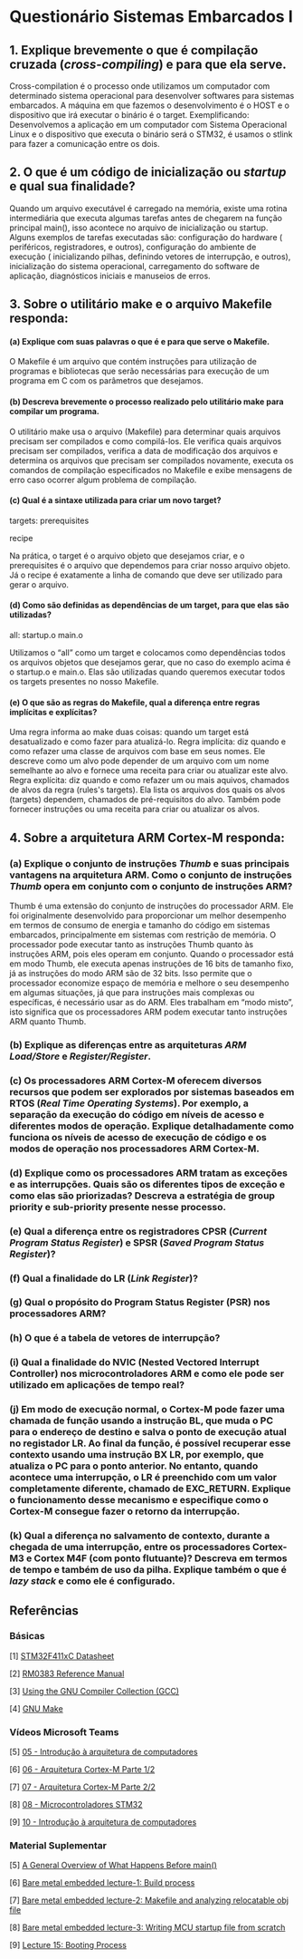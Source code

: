 # Questionário Sistemas Embarcados I

## 1. Explique brevemente o que é compilação cruzada (***cross-compiling***) e para que ela serve.
Cross-compilation é o processo onde utilizamos um computador com determinado sistema operacional para desenvolver softwares para sistemas embarcados. A máquina em que fazemos o desenvolvimento é o HOST e o dispositivo que irá executar o binário é o target. Exemplificando: Desenvolvemos a aplicação em um computador com Sistema Operacional Linux e o dispositivo que executa o binário será o STM32, é usamos o stlink para fazer a comunicação entre os dois.
## 2. O que é um código de inicialização ou ***startup*** e qual sua finalidade?
Quando um arquivo executável é carregado na memória, existe uma rotina intermediária que executa algumas tarefas antes de chegarem na função principal main(), isso acontece no arquivo de inicialização ou startup. Alguns exemplos de tarefas executadas são: configuração do hardware ( periféricos, registradores, e outros), configuração do ambiente de execução ( inicializando pilhas, definindo vetores de interrupção, e outros), inicialização do sistema operacional, carregamento do software de aplicação, diagnósticos iniciais e manuseios de erros.

## 3. Sobre o utilitário **make** e o arquivo **Makefile responda**:

#### (a) Explique com suas palavras o que é e para que serve o **Makefile**.
O Makefile é um arquivo que contém instruções para utilização de programas e bibliotecas que serão necessárias para execução de um programa em C com os parâmetros que desejamos.
#### (b) Descreva brevemente o processo realizado pelo utilitário **make** para compilar um programa.
O utilitário make usa o arquivo (Makefile) para determinar quais arquivos precisam ser compilados e como compilá-los. Ele verifica quais arquivos precisam ser compilados, verifica a data de modificação dos arquivos e determina os arquivos que precisam ser compilados novamente, executa os comandos de compilação especificados no Makefile e exibe mensagens de erro caso ocorrer algum problema de compilação.
#### (c) Qual é a sintaxe utilizada para criar um novo **target**?
targets: prerequisites
	
 recipe

Na prática, o target é o arquivo objeto que desejamos criar, e o prerequisites é o arquivo que dependemos para criar nosso arquivo objeto. Já o recipe é exatamente a linha de comando que deve ser utilizado para gerar o arquivo.

#### (d) Como são definidas as dependências de um **target**, para que elas são utilizadas?
all: startup.o main.o

Utilizamos o “all” como um target e colocamos como dependências todos os arquivos objetos que desejamos gerar, que no caso do exemplo acima é o startup.o e main.o. Elas são utilizadas quando queremos executar todos os targets presentes no nosso Makefile.

#### (e) O que são as regras do **Makefile**, qual a diferença entre regras implícitas e explícitas?

Uma regra informa ao make duas coisas: quando um target está desatualizado e como fazer para atualizá-lo.
Regra implícita: diz quando e como refazer uma classe de arquivos com base em seus nomes. Ele descreve como um alvo pode depender de um arquivo com um nome semelhante ao alvo e fornece uma receita para criar ou atualizar este alvo.
Regra explícita: diz quando e como refazer um ou mais aquivos, chamados de alvos da regra (rules's targets). Ela lista os arquivos dos quais os alvos (targets) dependem, chamados de pré-requisitos do alvo. Também pode fornecer instruções ou uma receita para criar ou atualizar os alvos.

## 4. Sobre a arquitetura **ARM Cortex-M** responda:

### (a) Explique o conjunto de instruções ***Thumb*** e suas principais vantagens na arquitetura ARM. Como o conjunto de instruções ***Thumb*** opera em conjunto com o conjunto de instruções ARM?
Thumb é uma extensão do conjunto de instruções do processador ARM. Ele foi originalmente desenvolvido para proporcionar um melhor desempenho em termos de consumo de energia e tamanho do código em sistemas embarcados, principalmente em sistemas com restrição de memória.
	O processador pode executar tanto as instruções Thumb quanto às instruções ARM, pois eles operam em conjunto. Quando o processador está em modo Thumb, ele executa apenas instruções de 16 bits de tamanho fixo, já as instruções do modo ARM são de 32 bits. Isso permite que o processador economize espaço de memória e melhore o seu desempenho em algumas situações, já que para instruções mais complexas ou específicas, é necessário usar as do ARM.
	Eles trabalham em “modo misto”, isto significa que os processadores ARM podem executar tanto instruções ARM quanto Thumb.

### (b) Explique as diferenças entre as arquiteturas ***ARM Load/Store*** e ***Register/Register***.

### (c) Os processadores **ARM Cortex-M** oferecem diversos recursos que podem ser explorados por sistemas baseados em **RTOS** (***Real Time Operating Systems***). Por exemplo, a separação da execução do código em níveis de acesso e diferentes modos de operação. Explique detalhadamente como funciona os níveis de acesso de execução de código e os modos de operação nos processadores **ARM Cortex-M**.

### (d) Explique como os processadores ARM tratam as exceções e as interrupções. Quais são os diferentes tipos de exceção e como elas são priorizadas? Descreva a estratégia de **group priority** e **sub-priority** presente nesse processo.

### (e) Qual a diferença entre os registradores **CPSR** (***Current Program Status Register***) e **SPSR** (***Saved Program Status Register***)?

### (f) Qual a finalidade do **LR** (***Link Register***)?

### (g) Qual o propósito do Program Status Register (PSR) nos processadores ARM?

### (h) O que é a tabela de vetores de interrupção?

### (i) Qual a finalidade do NVIC (**Nested Vectored Interrupt Controller**) nos microcontroladores ARM e como ele pode ser utilizado em aplicações de tempo real?

### (j) Em modo de execução normal, o Cortex-M pode fazer uma chamada de função usando a instrução **BL**, que muda o **PC** para o endereço de destino e salva o ponto de execução atual no registador **LR**. Ao final da função, é possível recuperar esse contexto usando uma instrução **BX LR**, por exemplo, que atualiza o **PC** para o ponto anterior. No entanto, quando acontece uma interrupção, o **LR** é preenchido com um valor completamente  diferente,  chamado  de  **EXC_RETURN**.  Explique  o  funcionamento  desse  mecanismo  e especifique como o **Cortex-M** consegue fazer o retorno da interrupção. 

### (k) Qual  a  diferença  no  salvamento  de  contexto,  durante  a  chegada  de  uma  interrupção,  entre  os processadores Cortex-M3 e Cortex M4F (com ponto flutuante)? Descreva em termos de tempo e também de uso da pilha. Explique também o que é ***lazy stack*** e como ele é configurado. 


## Referências

### Básicas

[1] [STM32F411xC Datasheet](https://www.st.com/resource/en/datasheet/stm32f411ce.pdf)

[2] [RM0383 Reference Manual](https://www.st.com/resource/en/reference_manual/rm0383-stm32f411xce-advanced-armbased-32bit-mcus-stmicroelectronics.pdf)

[3] [Using the GNU Compiler Collection (GCC)](https://gcc.gnu.org/onlinedocs/gcc/index.html)

[4] [GNU Make](https://www.gnu.org/software/make/manual/html_node/index.html)

### Vídeos Microsoft Teams

[5] [05 - Introdução à arquitetura de computadores](https://web.microsoftstream.com/embed/channel/f6b3a0de-e6f3-4652-b2d5-f1164032498a?app=microsoftteams&sort=undefined&l=pt-br#)

[6] [06 - Arquitetura Cortex-M Parte 1/2](https://web.microsoftstream.com/embed/channel/f6b3a0de-e6f3-4652-b2d5-f1164032498a?app=microsoftteams&sort=undefined&l=pt-br#)

[7] [07 - Arquitetura Cortex-M Parte 2/2](https://web.microsoftstream.com/embed/channel/f6b3a0de-e6f3-4652-b2d5-f1164032498a?app=microsoftteams&sort=undefined&l=pt-br#)

[8] [08 - Microcontroladores STM32](https://web.microsoftstream.com/embed/channel/f6b3a0de-e6f3-4652-b2d5-f1164032498a?app=microsoftteams&sort=undefined&l=pt-br#)

[9] [10 - Introdução à arquitetura de computadores](https://web.microsoftstream.com/embed/channel/f6b3a0de-e6f3-4652-b2d5-f1164032498a?app=microsoftteams&sort=undefined&l=pt-br#)

### Material Suplementar

[5] [A General Overview of What Happens Before main()](https://embeddedartistry.com/blog/2019/04/08/a-general-overview-of-what-happens-before-main/)
 
[6] [Bare metal embedded lecture-1: Build process](https://youtu.be/qWqlkCLmZoE?si=mn5yDnJYudQ1PpZH)
 
[7] [Bare metal embedded lecture-2: Makefile and analyzing relocatable obj file](https://youtu.be/Bsq6P1B8JqI?si=yuNLPj3JQ-2IT1yo)
 
[8] [Bare metal embedded lecture-3: Writing MCU startup file from scratch](https://youtu.be/2Hm8eEHsgls?si=c27MpZ47ApiMSwHR)
 
[9] [Lecture 15: Booting Process](https://youtu.be/3brOzLJmeek?si=MsHRUEJP8zofjwJQ)
